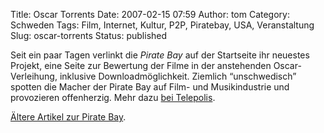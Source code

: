 Title: Oscar Torrents
Date: 2007-02-15 07:59
Author: tom
Category: Schweden
Tags: Film, Internet, Kultur, P2P, Piratebay, USA, Veranstaltung
Slug: oscar-torrents
Status: published

Seit ein paar Tagen verlinkt die *Pirate Bay* auf der Startseite ihr
neuestes Projekt, eine Seite zur Bewertung der Filme in der anstehenden
Oscar-Verleihung, inklusive Downloadmöglichkeit. Ziemlich “unschwedisch”
spotten die Macher der Pirate Bay auf Film- und Musikindustrie und
provozieren offenherzig. Mehr dazu [bei
Telepolis](http://www.heise.de/tp/r4/artikel/24/24648/1.html).

[Ältere Artikel zur Pirate Bay](http://www.fiket.de/tag/piratebay).


